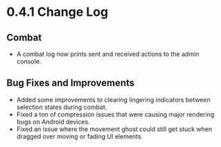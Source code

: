 # 0.4.1 Change Log

## Combat
- A combat log now prints sent and received actions to the admin console.

## Bug Fixes and Improvements
- Added some improvements to clearing lingering indicators between selection states during combat.
- Fixed a ton of compression issues that were causing major rendering bugs on Android devices.
- Fixed an issue where the movement ghost could still get stuck when dragged over moving or fading UI elements.
